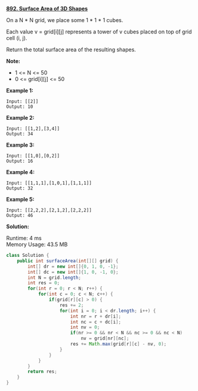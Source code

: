 **[892. Surface Area of 3D Shapes](https://leetcode.com/problems/surface-area-of-3d-shapes/)**

On a N * N grid, we place some 1 * 1 * 1 cubes.

Each value v = grid[i][j] represents a tower of v cubes placed on top of grid cell (i, j).

Return the total surface area of the resulting shapes.

**Note:**

* 1 <= N <= 50
* 0 <= grid[i][j] <= 50

**Example 1:**

```
Input: [[2]]
Output: 10
```

**Example 2:**

```
Input: [[1,2],[3,4]]
Output: 34
```

**Example 3:**

```
Input: [[1,0],[0,2]]
Output: 16
```

**Example 4:**

```
Input: [[1,1,1],[1,0,1],[1,1,1]]
Output: 32
```

**Example 5:**

```
Input: [[2,2,2],[2,1,2],[2,2,2]]
Output: 46
```

**Solution:**

Runtime: 4 ms<br/>
Memory Usage: 43.5 MB

```java
class Solution {
    public int surfaceArea(int[][] grid) {
        int[] dr = new int[]{0, 1, 0, -1};
        int[] dc = new int[]{1, 0, -1, 0};
        int N = grid.length;
        int res = 0;
        for(int r = 0; r < N; r++) {
            for(int c = 0; c < N; c++) {
                if(grid[r][c] > 0) {
                    res += 2;
                    for(int i = 0; i < dr.length; i++) {
                        int nr = r + dr[i];
                        int nc = c + dc[i];
                        int nv = 0;
                        if(nr >= 0 && nr < N && nc >= 0 && nc < N)
                            nv = grid[nr][nc];
                        res += Math.max(grid[r][c] - nv, 0);
                    }
                }                   
            }
        }
        return res;
    }
}
```